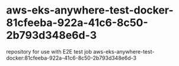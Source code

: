 # aws-eks-anywhere-test-docker-81cfeeba-922a-41c6-8c50-2b793d348e6d-3
repository for use with E2E test job aws-eks-anywhere-test-docker:81cfeeba-922a-41c6-8c50-2b793d348e6d-3
